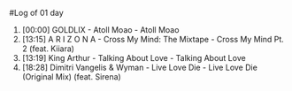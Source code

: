 #Log of 01 day

1. [00:00] GOLDLIX - Atoll Moao - Atoll Moao
1. [13:15] A R I Z O N A - Cross My Mind: The Mixtape - Cross My Mind Pt. 2 (feat. Kiiara)
1. [13:19] King Arthur - Talking About Love - Talking About Love
1. [18:28] Dimitri Vangelis & Wyman - Live Love Die - Live Love Die (Original Mix) (feat. Sirena)
